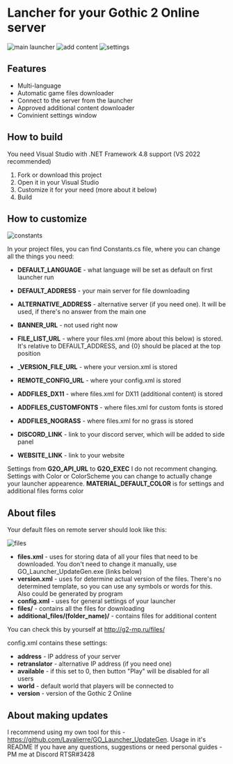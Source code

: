 # Lancher for your Gothic 2 Online server

![main launcher](https://i.imgur.com/Zu21dvb.png)
![add content](https://i.imgur.com/8fUk37P.png)
![settings](https://i.imgur.com/YKiVZQk.png)

## Features
- Multi-language
- Automatic game files downloader
- Connect to the server from the launcher
- Approved additional content downloader
- Convinient settings window

## How to build
You need Visual Studio with .NET Framework 4.8 support (VS 2022 recommended)

1. Fork or download this project
2. Open it in your Visual Studio
3. Customize it for your need (more about it below)
4. Build

## How to customize

![constants](https://i.imgur.com/uL8Dubw.png)

In your project files, you can find Constants.cs file, where you can change all the things you need:
- **DEFAULT_LANGUAGE** - what language will be set as default on first launcher run
- **DEFAULT_ADDRESS** - your main server for file downloading
- **ALTERNATIVE_ADDRESS** - alternative server (if you need one). It will be used, if there's no answer from the main one
- **BANNER_URL** - not used right now
- **FILE_LIST_URL** - where your files.xml (more about this below) is stored. It's relative to DEFAULT_ADDRESS, and {0} should be placed at the top position
- **_VERSION_FILE_URL** - where your version.xml is stored
- **REMOTE_CONFIG_URL** - where your config.xml is stored

- **ADDFILES_DX11** - where files.xml for DX11 (additional content) is stored
- **ADDFILES_CUSTOMFONTS** - where files.xml for custom fonts is stored
- **ADDFILES_NOGRASS** - where files.xml for no grass is stored

- **DISCORD_LINK** - link to your discord server, which will be added to side panel
- **WEBSITE_LINK** - link to your website

Settings from **G2O_API_URL** to **G2O_EXEC** I do not recomment changing.
Settings with Color or ColorScheme you can change to actually change your launcher appearence. **MATERIAL_DEFAULT_COLOR** is for settings and additional files forms color

## About files

Your default files on remote server should look like this:

![files](https://i.imgur.com/QrVWH66.png)

- **files.xml** - uses for storing data of all your files that need to be downloaded. You don't need to change it manually, use GO_Launcher_UpdateGen.exe (links below)
- **version.xml** - uses for determine actual version of the files. There's no determined template, so you can use any symbols or words for this. Also could be generated by program
- **config.xml** - uses for general settings of your launcher
- **files/** - contains all the files for downloading
- **additional_files/(folder_name)/** - contains files for additional content

You can check this by yourself at http://g2-mp.ru/files/

config.xml contains these settings:
- **address** - IP address of your server
- **retranslator** - alternative IP address (if you need one)
- **available** - if this set to 0, then button "Play" will be disabled for all users
- **world** - default world that players will be connected to
- **version** - version of the Gothic 2 Online

## About making updates

I recommend using my own tool for this - https://github.com/Lavalierre/GO_Launcher_UpdateGen. Usage in it's README
If you have any questions, suggestions or need personal guides - PM me at Discord RTSR#3428
